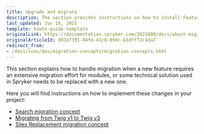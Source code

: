 ```yaml
---
title: Upgrade and migrate
description: The section provides instructions on how to install features in your project- Split Delivery, Silex Replacement, CRUD Scheduled Prices,  and Decimal Stock.
last_updated: Jun 16, 2021
template: howto-guide-template
originalLink: https://documentation.spryker.com/2021080/docs/about-migration-concepts
originalArticleId: d93af391-04fe-41c0-89dc-65dfff2c4da7
redirect_from:
- /docs/scos/dev/migration-concepts/migration-concepts.html
---
```


This section explains how to handle migration when a new feature requires an extensive migration effort for modules, or some technical solution used in Spryker needs to be replaced with a new one.

Here you will find instructions on how to implement these changes in your project:
* [Search migration concept](/docs/pbc/all/search/{{site.version}}/base-shop/install-and-upgrade/search-migration-concept.html)
* [Migrating from Twig v1 to Twig v3](/docs/dg/dev/upgrade-and-migrate/migrating-from-twig-v1-to-twig-v3.html)
* [Silex Replacement migration concept](/docs/dg/dev/upgrade-and-migrate/silex-replacement/silex-replacement.html)
